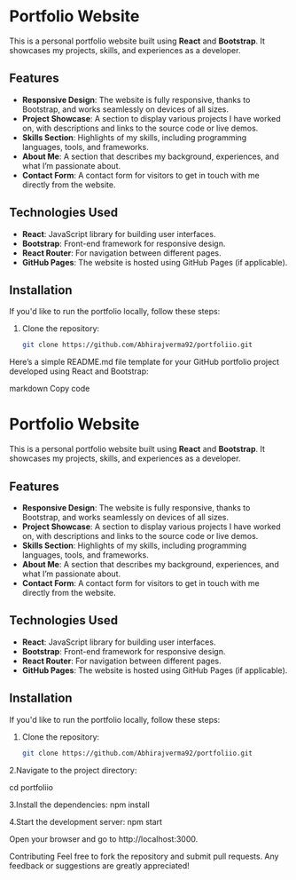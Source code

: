 # Portfolio Website

This is a personal portfolio website built using **React** and **Bootstrap**. It showcases my projects, skills, and experiences as a developer.

## Features

- **Responsive Design**: The website is fully responsive, thanks to Bootstrap, and works seamlessly on devices of all sizes.
- **Project Showcase**: A section to display various projects I have worked on, with descriptions and links to the source code or live demos.
- **Skills Section**: Highlights of my skills, including programming languages, tools, and frameworks.
- **About Me**: A section that describes my background, experiences, and what I’m passionate about.
- **Contact Form**: A contact form for visitors to get in touch with me directly from the website.

## Technologies Used

- **React**: JavaScript library for building user interfaces.
- **Bootstrap**: Front-end framework for responsive design.
- **React Router**: For navigation between different pages.
- **GitHub Pages**: The website is hosted using GitHub Pages (if applicable).

## Installation

If you'd like to run the portfolio locally, follow these steps:

1. Clone the repository:

   ```bash
   git clone https://github.com/Abhirajverma92/portfoliio.git

Here’s a simple README.md file template for your GitHub portfolio project developed using React and Bootstrap:

markdown
Copy code
# Portfolio Website

This is a personal portfolio website built using **React** and **Bootstrap**. It showcases my projects, skills, and experiences as a developer.

## Features

- **Responsive Design**: The website is fully responsive, thanks to Bootstrap, and works seamlessly on devices of all sizes.
- **Project Showcase**: A section to display various projects I have worked on, with descriptions and links to the source code or live demos.
- **Skills Section**: Highlights of my skills, including programming languages, tools, and frameworks.
- **About Me**: A section that describes my background, experiences, and what I’m passionate about.
- **Contact Form**: A contact form for visitors to get in touch with me directly from the website.

## Technologies Used

- **React**: JavaScript library for building user interfaces.
- **Bootstrap**: Front-end framework for responsive design.
- **React Router**: For navigation between different pages.
- **GitHub Pages**: The website is hosted using GitHub Pages (if applicable).

## Installation

If you'd like to run the portfolio locally, follow these steps:

1. Clone the repository:

   ```bash
   git clone https://github.com/Abhirajverma92/portfoliio.git

2.Navigate to the project directory:

cd portfoliio

3.Install the dependencies:
npm install

4.Start the development server:
npm start

Open your browser and go to http://localhost:3000.

Contributing
Feel free to fork the repository and submit pull requests. Any feedback or suggestions are greatly appreciated!
